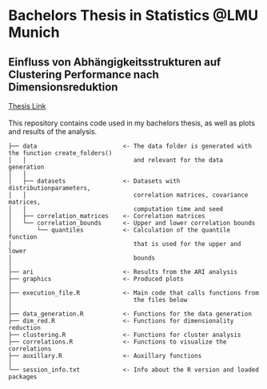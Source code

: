 # Bachelors Thesis in Statistics @LMU Munich
## Einfluss von Abhängigkeitsstrukturen auf Clustering Performance nach Dimensionsreduktion
[Thesis Link](https://epub.ub.uni-muenchen.de/77439/)
\
\
This repository contains code used in my bachelors thesis, as well as plots and results of the analysis.


    ├── data                        <- The data folder is generated with the function create_folders()
    │   │                              and relevant for the data generation
    │   │
    │   ├── datasets                <- Datasets with distributionparameters, 
    │   │                              correlation matrices, covariance matrices, 
    │   │                              computation time and seed
    │   ├── correlation_matrices    <- Correlation matrices
    │   └── correlation_bounds      <- Upper and lower correlation bounds
    │       └── quantiles           <- Calculation of the quantile function
    │                                  that is used for the upper and lower 
    │                                  bounds
    │
    ├── ari                         <- Results from the ARI analysis
    ├── graphics                    <- Produced plots
    │		
    ├── execution_file.R            <- Main code that calls functions from 
    │                                  the files below
    │           
    ├── data_generation.R           <- Functions for the data generation
    ├── dim_red.R                   <- Functions for dimensionality reduction
    ├── clustering.R                <- Functions for cluster analysis
    ├── correlations.R              <- Functions to visualize the correlations
    ├── auxillary.R                 <- Auxillary functions
    │
    └── session_info.txt            <- Info about the R version and loaded packages
